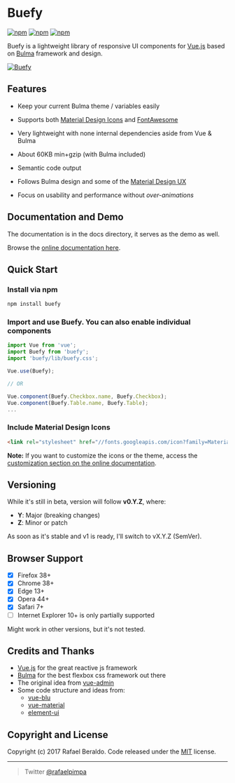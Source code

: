 # Buefy

[![npm](https://img.shields.io/npm/v/buefy.svg)]()
[![npm](https://img.shields.io/npm/dt/buefy.svg)]()
[![npm](https://img.shields.io/npm/l/buefy.svg)]()

Buefy is a lightweight library of responsive UI components for [Vue.js](https://vuejs.org/) based on [Bulma](http://bulma.io/) framework and design.

[![Buefy](https://github.com/rafaelpimpa/buefy/blob/master/static/buefy-banner.png)](https://buefy.github.io)

## Features

* Keep your current Bulma theme / variables easily

* Supports both [Material Design Icons](https://material.io/icons/) and [FontAwesome](http://fontawesome.io/)

* Very lightweight with none internal dependencies aside from Vue & Bulma

* About 60KB min+gzip (with Bulma included)

* Semantic code output

* Follows Bulma design and some of the [Material Design UX](https://material.io/)

* Focus on usability and performance without *over-animations*

## Documentation and Demo

The documentation is in the docs directory, it serves as the demo as well.

Browse the [online documentation here](https://buefy.github.io).

## Quick Start

### Install via npm

```bash
npm install buefy
```

### Import and use Buefy. You can also enable individual components

```javascript
import Vue from 'vue';
import Buefy from 'buefy';
import 'buefy/lib/buefy.css';

Vue.use(Buefy);

// OR

Vue.component(Buefy.Checkbox.name, Buefy.Checkbox);
Vue.component(Buefy.Table.name, Buefy.Table);
...
```

### Include Material Design Icons

```html
<link rel="stylesheet" href="//fonts.googleapis.com/icon?family=Material+Icons">
```

**Note:** If you want to customize the icons or the theme, access the [customization section on the online documentation](https://buefy.github.io/#/documentation/customization).

## Versioning

While it's still in beta, version will follow **v0.Y.Z**, where:

* **Y**: Major (breaking changes)
* **Z**: Minor or patch

As soon as it's stable and v1 is ready, I'll switch to vX.Y.Z (SemVer).

## Browser Support

- [x] Firefox 38+
- [x] Chrome 38+
- [x] Edge 13+
- [x] Opera 44+
- [x] Safari 7+
- [ ] Internet Explorer 10+ is only partially supported

Might work in other versions, but it's not tested.

## Credits and Thanks

* [Vue.js](https://vuejs.org/) for the great reactive js framework
* [Bulma](http://bulma.io/) for the best flexbox css framework out there
* The original idea from [vue-admin](https://admin.vuebulma.com/)
* Some code structure and ideas from:
    * [vue-blu](https://chenz24.github.io/vue-blu/)
    * [vue-material](https://vuematerial.github.io/)
    * [element-ui](http://element.eleme.io/)

## Copyright and License

Copyright (c) 2017 Rafael Beraldo. Code released under the [MIT]((https://github.com/rafaelpimpa/buefy/blob/master/LICENSE)) license.

---

> Twitter [@rafaelpimpa](https://twitter.com/rafaelpimpa)
